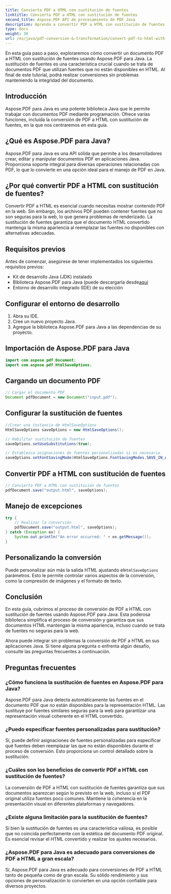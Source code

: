 ```yaml
---
title: Convierta PDF a HTML con sustitución de fuentes
linktitle: Convierta PDF a HTML con sustitución de fuentes
second_title: Aspose.PDF API de procesamiento de PDF Java
description: Aprenda a convertir PDF a HTML con sustitución de fuentes usando Aspose.PDF para Java. Guía paso a paso con código fuente para conversiones perfectas. ¡Optimiza tu contenido web ahora!
type: docs
weight: 30
url: /es/java/pdf-conversion-&-transformation/convert-pdf-to-html-with-font-substitution/
---
```


En esta guía paso a paso, exploraremos cómo convertir un documento PDF a HTML con sustitución de fuentes usando Aspose.PDF para Java. La sustitución de fuentes es una característica crucial cuando se trata de documentos PDF que utilizan fuentes que no están disponibles en HTML. Al final de este tutorial, podrá realizar conversiones sin problemas manteniendo la integridad del documento.

## Introducción

Aspose.PDF para Java es una potente biblioteca Java que le permite trabajar con documentos PDF mediante programación. Ofrece varias funciones, incluida la conversión de PDF a HTML con sustitución de fuentes, en la que nos centraremos en esta guía.

## ¿Qué es Aspose.PDF para Java?

Aspose.PDF para Java es una API sólida que permite a los desarrolladores crear, editar y manipular documentos PDF en aplicaciones Java. Proporciona soporte integral para diversas operaciones relacionadas con PDF, lo que lo convierte en una opción ideal para el manejo de PDF en Java.

## ¿Por qué convertir PDF a HTML con sustitución de fuentes?

Convertir PDF a HTML es esencial cuando necesitas mostrar contenido PDF en la web. Sin embargo, los archivos PDF pueden contener fuentes que no son seguras para la web, lo que genera problemas de renderizado. La sustitución de fuentes garantiza que el documento HTML convertido mantenga la misma apariencia al reemplazar las fuentes no disponibles con alternativas adecuadas.

## Requisitos previos

Antes de comenzar, asegúrese de tener implementados los siguientes requisitos previos:

- Kit de desarrollo Java (JDK) instalado
-  Biblioteca Aspose.PDF para Java (puede descargarla desde[aquí](https://releases.aspose.com/pdf/java/)
- Entorno de desarrollo integrado (IDE) de su elección

## Configurar el entorno de desarrollo

1. Abra su IDE.
2. Cree un nuevo proyecto Java.
3. Agregue la biblioteca Aspose.PDF para Java a las dependencias de su proyecto.

## Importación de Aspose.PDF para Java

```java
import com.aspose.pdf.Document;
import com.aspose.pdf.HtmlSaveOptions;
```

## Cargando un documento PDF

```java
// Cargar el documento PDF
Document pdfDocument = new Document("input.pdf");
```

## Configurar la sustitución de fuentes

```java
//Crear una instancia de HtmlSaveOptions
HtmlSaveOptions saveOptions = new HtmlSaveOptions();

// Habilitar sustitución de fuentes
saveOptions.setUseSubstitutions(true);

// Establezca asignaciones de fuentes personalizadas si es necesario
saveOptions.setFontSavingMode(HtmlSaveOptions.FontSavingModes.SAVE_IN_ALL_FORMATS);
```

## Convertir PDF a HTML con sustitución de fuentes

```java
// Convierta PDF a HTML con sustitución de fuentes
pdfDocument.save("output.html", saveOptions);
```

## Manejo de excepciones

```java
try {
    // Realizar la conversión
    pdfDocument.save("output.html", saveOptions);
} catch (Exception ex) {
    System.out.println("An error occurred: " + ex.getMessage());
}
```

## Personalizando la conversión

 Puede personalizar aún más la salida HTML ajustando el`HtmlSaveOptions` parámetros. Esto le permite controlar varios aspectos de la conversión, como la compresión de imágenes y el formato de texto.

## Conclusión

En esta guía, cubrimos el proceso de conversión de PDF a HTML con sustitución de fuentes usando Aspose.PDF para Java. Esta poderosa biblioteca simplifica el proceso de conversión y garantiza que sus documentos HTML mantengan la misma apariencia, incluso cuando se trata de fuentes no seguras para la web.

Ahora puede integrar sin problemas la conversión de PDF a HTML en sus aplicaciones Java. Si tiene alguna pregunta o enfrenta algún desafío, consulte las preguntas frecuentes a continuación.

## Preguntas frecuentes

### ¿Cómo funciona la sustitución de fuentes en Aspose.PDF para Java?

Aspose.PDF para Java detecta automáticamente las fuentes en el documento PDF que no están disponibles para la representación HTML. Las sustituye por fuentes similares seguras para la web para garantizar una representación visual coherente en el HTML convertido.

### ¿Puedo especificar fuentes personalizadas para sustitución?

Sí, puede definir asignaciones de fuentes personalizadas para especificar qué fuentes deben reemplazar las que no están disponibles durante el proceso de conversión. Esto proporciona un control detallado sobre la sustitución.

### ¿Cuáles son los beneficios de convertir PDF a HTML con sustitución de fuentes?

La conversión de PDF a HTML con sustitución de fuentes garantiza que sus documentos aparezcan según lo previsto en la web, incluso si el PDF original utiliza fuentes poco comunes. Mantiene la coherencia en la presentación visual en diferentes plataformas y navegadores.

### ¿Existe alguna limitación para la sustitución de fuentes?

Si bien la sustitución de fuentes es una característica valiosa, es posible que no coincida perfectamente con la estética del documento PDF original. Es esencial revisar el HTML convertido y realizar los ajustes necesarios.

### ¿Aspose.PDF para Java es adecuado para conversiones de PDF a HTML a gran escala?

Sí, Aspose.PDF para Java es adecuado para conversiones de PDF a HTML tanto de pequeña como de gran escala. Su sólido rendimiento y sus opciones de personalización lo convierten en una opción confiable para diversos proyectos.
